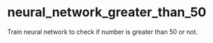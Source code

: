 # neural_network_greater_than_50
Train neural network to check if number is greater than 50 or not.
